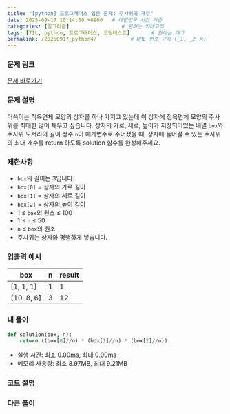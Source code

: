 ```yaml
---
title: "[python] 프로그래머스 입문 문제: 주사위의 개수"
date: 2025-09-17 10:14:00 +0900   # 대한민국 시간 기준 
categories: [알고리즘]                 # 원하는 카테고리
tags: [TIL, python, 프로그래머스, 코딩테스트]       # 원하는 태그
permalink: /20250917_python4/           # URL 번호 규칙 (_1, _2 등)
---
```


### 문제 링크

[문제 바로가기](https://school.programmers.co.kr/learn/courses/30/lessons/120845)

### 문제 설명

머쓱이는 직육면체 모양의 상자를 하나 가지고 있는데 이 상자에 정육면체 모양의 주사위를 최대한 많이 채우고 싶습니다. 상자의 가로, 세로, 높이가 저장되어있는 배열 `box`와 주사위 모서리의 길이 정수 `n`이 매개변수로 주어졌을 때, 상자에 들어갈 수 있는 주사위의 최대 개수를 return 하도록 solution 함수를 완성해주세요.



### 제한사항

- `box`의 길이는 3입니다.
- `box[0]` = 상자의 가로 길이
- `box[1]` = 상자의 세로 길이
- `box[2]` = 상자의 높이 길이
- 1 ≤ `box`의 원소 ≤ 100
- 1 ≤ `n` ≤ 50
- `n` ≤ `box`의 원소
- 주사위는 상자와 평행하게 넣습니다.



### 입출력 예시

| box  | n | result |
| --- | --- | --- | 
| [1, 1, 1] | 1 | 1 |
| [10, 8, 6] | 3 | 12 |


### 내 풀이

```python
def solution(box, n):
    return ((box[0]//n) * (box[1]//n) * (box[2]//n))
```

- 실행 시간: 최소 0.00ms, 최대 0.00ms
- 메모리 사용량: 최소 8.97MB, 최대 9.21MB



### 코드 설명




### 다른 풀이